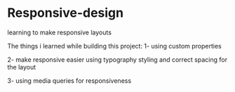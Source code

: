 # Responsive-design
learning to make responsive layouts

The things i learned while building this project:
1- using custom properties

2- make responsive easier using typography styling and correct spacing for the layout

3- using media queries for responsiveness
